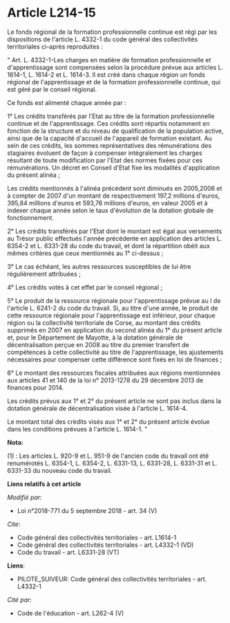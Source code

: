 # Article L214-15

Le fonds régional de la formation professionnelle continue est régi par les dispositions de l'article L. 4332-1 du code
général des collectivités territoriales ci-après reproduites :

" Art. L. 4332-1-Les charges en matière de formation professionnelle et d'apprentissage sont compensées selon la procédure
prévue aux articles L. 1614-1, L. 1614-2 et L. 1614-3. Il est créé dans chaque région un fonds régional de l'apprentissage et
de la formation professionnelle continue, qui est géré par le conseil régional.

Ce fonds est alimenté chaque année par :

1° Les crédits transférés par l'Etat au titre de la formation professionnelle continue et de l'apprentissage. Ces crédits
sont répartis notamment en fonction de la structure et du niveau de qualification de la population active, ainsi que de la
capacité d'accueil de l'appareil de formation existant. Au sein de ces crédits, les sommes représentatives des rémunérations
des stagiaires évoluent de façon à compenser intégralement les charges résultant de toute modification par l'Etat des normes
fixées pour ces rémunérations. Un décret en Conseil d'Etat fixe les modalités d'application du présent alinéa ;

Les crédits mentionnés à l'alinéa précédent sont diminués en 2005,2006 et à compter de 2007 d'un montant de respectivement
197,2 millions d'euros, 395,84 millions d'euros et 593,76 millions d'euros, en valeur 2005 et à indexer chaque année selon le
taux d'évolution de la dotation globale de fonctionnement.

2° Les crédits transférés par l'Etat dont le montant est égal aux versements au Trésor public effectués l'année précédente en
application des articles L. 6354-2 et L. 6331-28 du code du travail, et dont la répartition obéit aux mêmes critères que ceux
mentionnés au 1° ci-dessus ;

3° Le cas échéant, les autres ressources susceptibles de lui être régulièrement attribuées ;

4° Les crédits votés à cet effet par le conseil régional ;

5° Le produit de la ressource régionale pour l'apprentissage prévue au I de l'article L. 6241-2 du code du travail. Si, au
titre d'une année, le produit de cette ressource régionale pour l'apprentissage est inférieur, pour chaque région ou la
collectivité territoriale de Corse, au montant des crédits supprimés en 2007 en application du second alinéa du 1° du présent
article et, pour le Département de Mayotte, à la dotation générale de décentralisation perçue en 2008 au titre du premier
transfert de compétences à cette collectivité au titre de l'apprentissage, les ajustements nécessaires pour compenser cette
différence sont fixés en loi de finances ;

6° Le montant des ressources fiscales attribuées aux régions mentionnées aux articles 41 et 140 de la loi n° 2013-1278 du 29
décembre 2013 de finances pour 2014.

Les crédits prévus aux 1° et 2° du présent article ne sont pas inclus dans la dotation générale de décentralisation visée à
l'article L. 1614-4.

Le montant total des crédits visés aux 1° et 2° du présent article évolue dans les conditions prévues à l'article L. 1614-1.
"

**Nota:**

(1) : Les articles L. 920-9 et L. 951-9 de l'ancien code du travail ont été renumérotés L. 6354-1, L. 6354-2, L. 6331-13, L.
6331-28, L. 6331-31 et L. 6331-33 du nouveau code du travail.

**Liens relatifs à cet article**

_Modifié par_:

  - Loi n°2018-771 du 5 septembre 2018 - art. 34 (V)

_Cite_:

  - Code général des collectivités territoriales - art. L1614-1
  - Code général des collectivités territoriales - art. L4332-1 (VD)
  - Code du travail - art. L6331-28 (VT)

**Liens**:

  - PILOTE_SUIVEUR: Code général des collectivités territoriales - art. L4332-1

_Cité par_:

  - Code de l'éducation - art. L262-4 (V)
